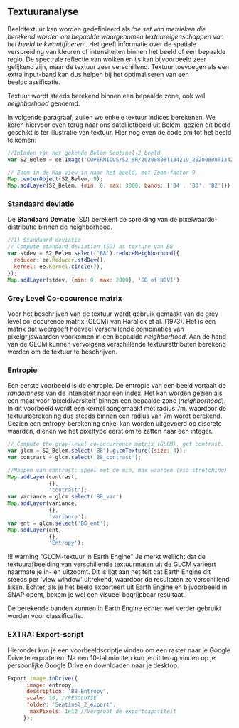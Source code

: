 ## Textuuranalyse

Beeldtextuur kan worden gedefinieerd als *‘de set van metrieken die berekend worden om bepaalde waargenomen textuureigenschappen van het beeld te kwantificeren’*. Het geeft informatie over de spatiale verspreiding van kleuren of intensiteiten binnen het beeld of een bepaalde regio.
De spectrale reflectie van wolken en ijs kan bijvoorbeeld zeer gelijkend zijn, maar de textuur zeer verschillend. Textuur toevoegen als een extra input-band kan dus helpen bij het optimaliseren van een beeldclassificatie.

Textuur wordt steeds berekend binnen een bepaalde zone, ook wel *neighborhood* genoemd.

In volgende paragraaf, zullen we enkele textuur indices berekenen. We keren hiervoor even terug naar ons satellietbeeld uit Belém, gezien dit beeld geschikt is ter illustratie van textuur. Hier nog even de code om tot het beeld te komen:

```javascript  
//Inladen van het gekende Belém Sentinel-2 beeld
var S2_Belem = ee.Image('COPERNICUS/S2_SR/20200808T134219_20200808T134214_T22MGD')

// Zoom in de Map-view in naar het beeld, met Zoom-factor 9
Map.centerObject(S2_Belem, 9);
Map.addLayer(S2_Belem, {min: 0, max: 3000, bands: ['B4', 'B3', 'B2']});
```


### Standaard deviatie

De **Standaard Deviatie** (SD) berekent de spreiding van de pixelwaarde-distributie binnen de neighborhood.

```javascript
//1) Standaard deviatie
// Compute standard deviation (SD) as texture van B8
var stdev = S2_Belem.select('B8').reduceNeighborhood({
  reducer: ee.Reducer.stdDev(),
  kernel: ee.Kernel.circle(7),
});
Map.addLayer(stdev, {min: 0, max: 2000}, 'SD of NDVI');

```

### Grey Level Co-occurence matrix

Voor het beschrijven van de textuur wordt gebruik gemaakt van de grey level co-occurence
matrix (GLCM) van Haralick et al. (1973). Het is een matrix dat weergeeft hoeveel verschillende combinaties van pixelgrijswaarden voorkomen in een bepaalde *neighborhood*. Aan de hand van de GLCM kunnen vervolgens verschillende textuurattributen berekend worden om de textuur te beschrijven.


### Entropie
Een eerste voorbeeld is de entropie. De entropie van een beeld vertaalt de *randomness* van de intensiteit naar een index. Het kan worden gezien als een maat voor ‘pixeldiversiteit’ binnen een bepaalde zone (*neighborhood*).  In dit voorbeeld wordt een kernel aangemaakt met radius 7m, waardoor de textuurberekening dus steeds binnen een radius van 7m wordt berekend. Gezien een entropy-berekening enkel kan worden uitgevoerd op discrete waarden, dienen we het pixeltype eerst om te zetten naar een integer.

```javascript
// Compute the gray-level co-occurrence matrix (GLCM), get contrast.
var glcm = S2_Belem.select('B8').glcmTexture({size: 4});
var contrast = glcm.select('B8_contrast');

//Mappen van contrast: speel met de min, max waarden (via stretching)
Map.addLayer(contrast,
             {},
             'contrast');
var variance = glcm.select('B8_var')
Map.addLayer(variance,
             {},
             'variance');
var ent = glcm.select('B8_ent');
Map.addLayer(ent,
             {},
             'Entropy');
```

!!! warning "GLCM-textuur in Earth Engine"
    Je merkt wellicht dat de textuurafbeelding van verschillende textuurmaten uit de GLCM varieert naarmate je in- en uitzoomt. Dit is ligt aan het feit dat Earth Engine dit steeds per 'view window' uitrekend, waardoor de resultaten zo verschillend lijken. Echter, als je het beeld exporteert uit Earth Engine en bijvoorbeeld in SNAP opent, bekom je wel een visueel begrijpbaar resultaat.
   
   De berekende banden kunnen in Earth Engine echter wel verder gebruikt worden voor classificatie.


### EXTRA: Export-script

Hieronder kun je een voorbeeldscriptje vinden om een raster naar je Google Drive te exporteren. Na een 10-tal minuten kun je dit terug vinden op je persoonlijke Google Drive en downloaden naar je desktop.

```javascript
Export.image.toDrive({
      image: entropy,
      description: 'B8_Entropy',
      scale: 10, //RESOLUTIE
      folder: 'Sentinel_2_export',
       maxPixels: 1e12 //Vergroot de exportcapaciteit
     });
```


